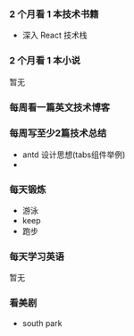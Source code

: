 ### 2 个月看 1 本技术书籍

- 深入 React 技术栈

### 2 个月看 1 本小说

暂无

### 每周看一篇英文技术博客



### 每周写至少2篇技术总结

- antd 设计思想(tabs组件举例)
-

### 每天锻炼

- 游泳
- keep
- 跑步

### 每天学习英语

暂无

### 看美剧

- south park